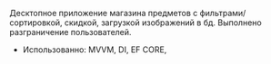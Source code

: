 Десктопное приложение магазина предметов с фильтрами/сортировкой, скидкой, загрузкой изображений в бд. Выполнено разграничение пользователей.
* Использованно: МVVM, DI, EF CORE,  
